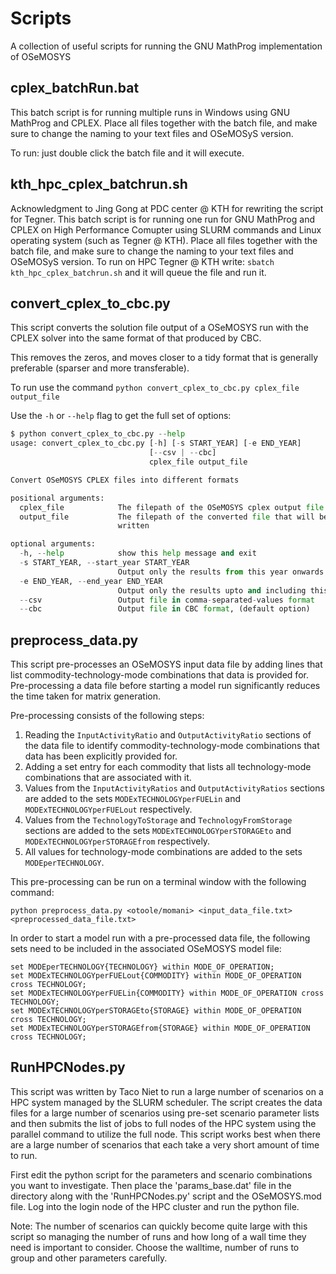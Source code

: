 # Scripts

A collection of useful scripts for running the GNU MathProg implementation of
OSeMOSYS

## cplex_batchRun.bat

This batch script is for running multiple runs in Windows using GNU MathProg
and CPLEX. Place all files together with the batch file, and make sure to change
the naming to your text files and OSeMOSyS version.

To run: just double click the batch file and it will execute.

## kth_hpc_cplex_batchrun.sh

Acknowledgment to Jing Gong at PDC center @ KTH for rewriting the script for Tegner.
This batch script is for running one run for GNU MathProg and CPLEX on High Performance Comupter using SLURM commands
and Linux operating system (such as Tegner @ KTH).
Place all files together with the batch file, and make sure to change the naming
to your text files and OSeMOSyS version.
To run on HPC Tegner @ KTH write: `sbatch kth_hpc_cplex_batchrun.sh`
and it will queue the file and run it.

## convert_cplex_to_cbc.py

This script converts the solution file output of a OSeMOSYS run with the CPLEX
solver into the same format of that produced by CBC.

This removes the zeros, and moves closer to a tidy format that is generally
preferable (sparser and more transferable).

To run use the command `python convert_cplex_to_cbc.py cplex_file output_file`

Use the `-h` or `--help` flag to get the full set of options:

```python
$ python convert_cplex_to_cbc.py --help
usage: convert_cplex_to_cbc.py [-h] [-s START_YEAR] [-e END_YEAR]
                               [--csv | --cbc]
                               cplex_file output_file

Convert OSeMOSYS CPLEX files into different formats

positional arguments:
  cplex_file            The filepath of the OSeMOSYS cplex output file
  output_file           The filepath of the converted file that will be
                        written

optional arguments:
  -h, --help            show this help message and exit
  -s START_YEAR, --start_year START_YEAR
                        Output only the results from this year onwards
  -e END_YEAR, --end_year END_YEAR
                        Output only the results upto and including this year
  --csv                 Output file in comma-separated-values format
  --cbc                 Output file in CBC format, (default option)
```

## preprocess_data.py

This script pre-processes an OSeMOSYS input data file by adding lines that list commodity-technology-mode combinations that data is provided for. Pre-processing a data file before starting a model run significantly reduces the time taken for matrix generation. 

Pre-processing consists of the following steps:
1. Reading the `InputActivityRatio` and `OutputActivityRatio` sections of the data file to identify commodity-technology-mode combinations that data has been explicitly provided for.
2. Adding a set entry for each commodity that lists all technology-mode combinations that are associated with it.  
3. Values from the `InputActivityRatios` and `OutputActivityRatios` sections are added to the sets `MODExTECHNOLOGYperFUELin` and `MODExTECHNOLOGYperFUELout` respectively.
4. Values from the `TechnologyToStorage` and `TechnologyFromStorage` sections are added to the sets `MODExTECHNOLOGYperSTORAGEto` and `MODExTECHNOLOGYperSTORAGEfrom` respectively.
5. All values for technology-mode combinations are added to the sets `MODEperTECHNOLOGY`.

This pre-processing can be run on a terminal window with the following command:
```
python preprocess_data.py <otoole/momani> <input_data_file.txt> <preprocessed_data_file.txt>
``` 

In order to start a model run with a pre-processed data file, the following sets need to be included in the associated OSeMOSYS model file:
```
set MODEperTECHNOLOGY{TECHNOLOGY} within MODE_OF_OPERATION;
set MODExTECHNOLOGYperFUELout{COMMODITY} within MODE_OF_OPERATION cross TECHNOLOGY;
set MODExTECHNOLOGYperFUELin{COMMODITY} within MODE_OF_OPERATION cross TECHNOLOGY;
set MODExTECHNOLOGYperSTORAGEto{STORAGE} within MODE_OF_OPERATION cross TECHNOLOGY;
set MODExTECHNOLOGYperSTORAGEfrom{STORAGE} within MODE_OF_OPERATION cross TECHNOLOGY;
```
## RunHPCNodes.py

This script was written by Taco Niet to run a large number of scenarios on a HPC system managed by the SLURM scheduler.  The script creates the data files for a large number of scenarios using pre-set scenario parameter lists and then submits the list of jobs to full nodes of the HPC system using the parallel command to utilize the full node.  This script works best when there are a large number of scenarios that each take a very short amount of time to run.

First edit the python script for the parameters and scenario combinations you want to investigate.  Then place the 'params_base.dat' file in the directory along with the 'RunHPCNodes.py' script and the OSeMOSYS.mod file.  Log into the login node of the HPC cluster and run the python file.

Note:  The number of scenarios can quickly become quite large with this script so managing the number of runs and how long of a wall time they need is important to consider.  Choose the walltime, number of runs to group and other parameters carefully.
